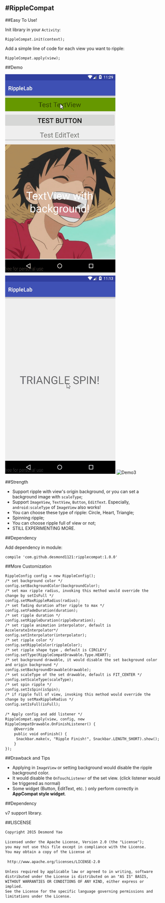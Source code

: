 #RippleCompat
----

##Easy To Use!

Init library in your `Activity`:
        
    RippleCompat.init(context);

Add a simple line of code for each view you want to ripple:

    RippleCompat.apply(view);
    
##Demo

![Demo1](/demo/demo1.gif)
![Demo2](/demo/demo2.gif)
![Demo3](/demo/demo3.gif)

##Strength

- Support ripple with view's origin background, or you can set a background image with `scaleType`;
- Support `ImageView`, `TextView`, `Button`, `EditText`. Especially, `android:scaleType` of `ImageView` also works! 
- You can choose these type of ripple: Circle, Heart, Triangle;
- Spinning ripple;
- You can choose ripple full of view or not;
- STILL EXPERIMENTING MORE.

##Dependency

Add dependency in module:

    compile 'com.github.desmond1121:ripplecompat:1.0.0'

##More Customization

    RippleConfig config = new RippleConfig();
    /* set background color */
    config.setBackgroundColor(backgroundColor);
    /* set max ripple radius, invoking this method would override the change by setIsFull */
    config.setMaxRippleRadius(radius);
    /* set fading duration after ripple to max */
    config.setFadeDuration(duration);
    /* set ripple duration */
    config.setRippleDuration(rippleDuration);
    /* set ripple animation interpolator, default is AccelerateInterpolator*/
    config.setInterpolator(interpolator);
    /* set ripple color */
    config.setRippleColor(rippleColor);
    /* set ripple shape type , default is CIRCLE*/
    config.setType(RippleCompatDrawable.Type.HEART);
    /* set background drawable, it would disable the set background color and origin background */
    config.setBackgroundDrawable(drawable);
    /* set scaleType of the set drawable, default is FIT_CENTER */
    config.setScaleType(scaleType);
    /* set spin ripple */
    config.setIsSpin(isSpin);
    /* if ripple full of view, invoking this method would override the change by setMaxRippleRadius */
    config.setIsFull(isFull);
    
    /* Apply config and add listener */
    RippleCompat.apply(view, config, new RippleCompatDrawable.OnFinishListener() {
        @Override
        public void onFinish() {
         Snackbar.make(v, "Ripple Finish!", Snackbar.LENGTH_SHORT).show();
        }
    });

##Drawback and Tips

- Applying in `ImageView` or setting background would disable the ripple background color.
- It would disable the `OnTouchListener` of the set view. (click listener would be triggered as normal)
- Some widget (Button, EditText, etc. ) only perform correctly in **AppCompat style widget**. 

##Dependency

v7 support library.

##LISCENSE
    
    Copyright 2015 Desmond Yao
    
    Licensed under the Apache License, Version 2.0 (the "License");
    you may not use this file except in compliance with the License.
    You may obtain a copy of the License at
    
     http://www.apache.org/licenses/LICENSE-2.0
    
    Unless required by applicable law or agreed to in writing, software
    distributed under the License is distributed on an "AS IS" BASIS,
    WITHOUT WARRANTIES OR CONDITIONS OF ANY KIND, either express or implied.
    See the License for the specific language governing permissions and
    limitations under the License.